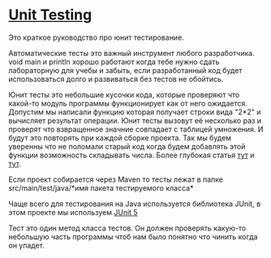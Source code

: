 # [Unit Testing](https://ru.wikipedia.org/wiki/%D0%9C%D0%BE%D0%B4%D1%83%D0%BB%D1%8C%D0%BD%D0%BE%D0%B5_%D1%82%D0%B5%D1%81%D1%82%D0%B8%D1%80%D0%BE%D0%B2%D0%B0%D0%BD%D0%B8%D0%B5)
Это краткое руководство про юнит тестирование.

Автоматические тесты это важный инструмент любого разработчика. 
void main и println хорошо работают когда тебе нужно сдать лабораторную для учебы и забыть, если разработанный код будет использоваться долго и развиваться без тестов не обойтись.
 
Юнит тесты это небольшие кусочки кода, которые проверяют что какой-то модуль программы функционирует как от него ожидается.
Допустим мы написали функцию которая получает строки вида "2*2" и вычисляет результат операции.
Юнит тесты вызовут её несколько раз и проверят что взвращенное значние совпадает с таблицей умножения.
И будут это повторять при каждой сборке проекта. Так мы будем уверенны что не поломали старый код когда будем добавлять этой функции возможность складывать числа.
Более глубокая статья [тут](https://habr.com/ru/post/169381/) и [тут](https://martinfowler.com/bliki/UnitTest.html).

Если проект собирается через Maven то тесты лежат в папке src/main/test/java/\*имя пакета тестируемого класса*

Чаще всего для тестирования на Java используется библиотека JUnit, в этом проекте мы используем [JUnit 5](https://www.baeldung.com/junit-5)

Тест это один метод класса тестов. Он должен проверять какую-то небольшую часть программы чтоб нам было понятно что чинить когда он упадет.
